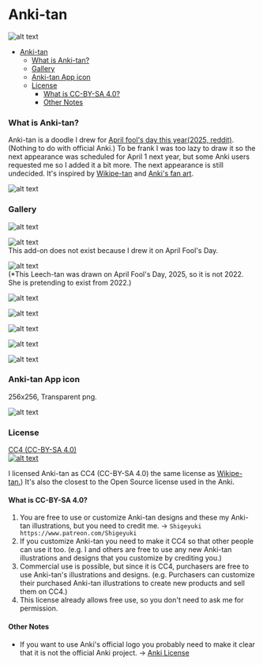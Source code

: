 # Anki-tan


![alt text](Anki-tan-illust/001.png)


- [Anki-tan](#anki-tan)
    - [What is Anki-tan?](#what-is-anki-tan)
    - [Gallery](#gallery)
    - [Anki-tan App icon](#anki-tan-app-icon)
    - [License](#license)
      - [What is CC-BY-SA 4.0?](#what-is-cc-by-sa-40)
      - [Other Notes](#other-notes)


### What is Anki-tan?

Anki-tan is a doodle I drew for [April fool's day this year(2025, reddit)](https://www.reddit.com/r/Anki/comments/1joswls/today_april_1st_is_magical_girl_ankitans_12th/). (Nothing to do with official Anki.) To be frank I was too lazy to draw it so the next appearance was scheduled for April 1 next year, but some Anki users requested me so I added it a bit more. The next appearance is still undecided. It's inspired by [Wikipe-tan](https://en.wikipedia.org/wiki/Wikipedia:Wikipe-tan) and [Anki's fan art](https://www.reddit.com/r/Anki/comments/gt3zcb/made_an_anki_fanart_to_express_my_gratitude/).


![alt text](Anki-tan-illust/009.png)


### Gallery

![alt text](Anki-tan-illust/002.png)

![alt text](Anki-tan-illust/003.png)<br>
This add-on does not exist because I drew it on April Fool's Day.

![alt text](Anki-tan-illust/004.png) <br>
(*This Leech-tan was drawn on April Fool's Day, 2025, so it is not 2022. She is pretending to exist from 2022.)

![alt text](Anki-tan-illust/005.png)

![alt text](Anki-tan-illust/006.png)

![alt text](Anki-tan-illust/010.png)

![alt text](Anki-tan-illust/008.png)

![alt text](Anki-tan-illust/007.png)

### Anki-tan App icon

256x256, Transparent png.

![alt text](Anki-tan-illust/011.png)


### License

[CC4 (CC-BY-SA 4.0) <br>
![alt text](Anki-tan-illust/cc-by-sa.png)](https://creativecommons.org/licenses/by-sa/4.0/)

I licensed Anki-tan as CC4 (CC-BY-SA 4.0) the same license as   [Wikipe-tan.](https://hero.fandom.com/wiki/Wikipe-tan)) It's also the closest to the Open Source license used in the Anki.

#### What is CC-BY-SA 4.0?

1. You are free to use or customize Anki-tan designs and these my Anki-tan illustrations, but you need to credit me. -> `Shigeyuki https://www.patreon.com/Shigeyuki`
2. If you customize Anki-tan you need to make it CC4 so that other people can use it too. (e.g. I and others are free to use any new Anki-tan illustrations and designs that you customize by crediting you.)
3. Commercial use is possible, but since it is CC4, purchasers are free to use Anki-tan's illustrations and designs. (e.g. Purchasers can customize their purchased Anki-tan illustrations to create new products and sell them on CC4.)
4. This license already allows free use, so you don't need to ask me for permission.

#### Other Notes
* If you want to use Anki's official logo you probably need to make it clear that it is not the official Anki project. -> [Anki License](https://github.com/ankitects/anki/blob/main/LICENSE)
